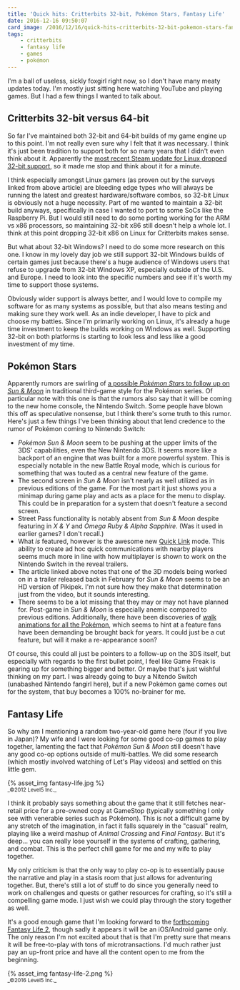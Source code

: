 ```yaml
---
title: 'Quick hits: Critterbits 32-bit, Pokémon Stars, Fantasy Life'
date: 2016-12-16 09:50:07
card_image: /2016/12/16/quick-hits-critterbits-32-bit-pokemon-stars-fantasy-life/fantasy-life.jpg
tags:
    - critterbits
    - fantasy life
    - games
    - pokémon
---
```

I'm a ball of useless, sickly foxgirl right now, so I don't have many meaty updates today. I'm mostly just sitting here watching YouTube and playing games. But I had a few things I wanted to talk about.

## Critterbits 32-bit versus 64-bit

So far I've maintained both 32-bit and 64-bit builds of my game engine up to this point. I'm not really even sure why I felt that it was necessary. I think it's just been tradition to support both for so many years that I didn't even think about it. Apparently the [most recent Steam update for Linux dropped 32-bit support](https://www.gamingonlinux.com/articles/32-bit-linux-distributions-are-no-longer-supported-by-steam-steam-web-browser-disabled.8745), so it made me stop and think about it for a minute.
<!-- more -->
I think especially amongst Linux gamers (as proven out by the surveys linked from above article) are bleeding edge types who will always be running the latest and greatest hardware/software combos, so 32-bit Linux is obviously not a huge necessity. Part of me wanted to maintain a 32-bit build anyways, specifically in case I wanted to port to some SoCs like the Raspberry Pi. But I would still need to do some porting working for the ARM vs x86 processors, so maintaining 32-bit x86 still doesn't help a whole lot. I think at this point dropping 32-bit x86 on Linux for Critterbits makes sense.

But what about 32-bit Windows? I need to do some more research on this one. I know in my lovely day job we still support 32-bit Windows builds of certain games just because there's a huge audience of Windows users that refuse to upgrade from 32-bit Windows XP, especially outside of the U.S. and Europe. I need to look into the specific numbers and see if it's worth my time to support those systems.

Obviously wider support is always better, and I would love to compile my software for as many systems as possible, but that also means testing and making sure they work well. As an indie developer, I have to pick and choose my battles. Since I'm primarily working on Linux, it's already a huge time investment to keep the builds working on Windows as well. Supporting 32-bit on both platforms is starting to look less and less like a good investment of my time.

## Pokémon Stars

Apparently rumors are swirling of [a possible _Pokémon Stars_ to follow up on _Sun & Moon_](http://www.eurogamer.net/articles/2016-11-18-nintendo-switch-will-get-pokemon-sun-and-moon-version) in traditional third-game style for the Pokémon series. Of particular note with this one is that the rumors also say that it will be coming to the new home console, the Nintendo Switch. Some people have blown this off as speculative nonsense, but I think there's some truth to this rumor. Here's just a few things I've been thinking about that lend credence to the rumor of Pokémon coming to Nintendo Switch:

* _Pokémon Sun & Moon_ seem to be pushing at the upper limits of the 3DS' capabilities, even the New Nintendo 3DS. It seems more like a backport of an engine that was built for a more powerful system. This is especially notable in the new Battle Royal mode, which is curious for something that was touted as a central new feature of the game.
* The second screen in _Sun & Moon_ isn't nearly as well utilized as in previous editions of the game. For the most part it just shows you a minimap during game play and acts as a place for the menu to display. This could be in preparation for a system that doesn't feature a second screen.
* Street Pass functionality is notably absent from _Sun & Moon_ despite featuring in _X & Y_ and _Omega Ruby & Alpha Sapphire_. (Was it used in earlier games? I don't recall.)
* What _is_ featured, however is the awesome new [Quick Link](http://www.serebii.net/sunmoon/communication.shtml) mode. This ability to create ad hoc quick communications with nearby players seems much more in line with how multiplayer is shown to work on the Nintendo Switch in the reveal trailers.
* The article linked above notes that one of the 3D models being worked on in a trailer released back in February for _Sun & Moon_ seems to be an HD version of Pikipek. I'm not sure how they make that determination just from the video, but it sounds interesting.
* There seems to be a lot missing that they may or may not have planned for. Post-game in _Sun & Moon_ is especially anemic compared to previous editions. Additionally, there have been discoveries of [walk animations for all the Pokémon](http://www.gamespot.com/articles/pokemon-sun-and-moon-unused-walking-animations-unc/1100-6446041/), which seems to hint at a feature fans have been demanding be brought back for years. It could just be a cut feature, but will it make a re-appearance soon?

Of course, this could all just be pointers to a follow-up on the 3DS itself, but especially with regards to the first bullet point, I feel like Game Freak is gearing up for something bigger and better. Or maybe that's just wishful thinking on my part. I was already going to buy a Nitendo Switch (unabashed Nintendo fangirl here), but if a new Pokémon game comes out for the system, that buy becomes a 100% no-brainer for me.

## Fantasy Life

So why am I mentioning a random two-year-old game here (four if you live in Japan)? My wife and I were looking for some good co-op games to play together, lamenting the fact that _Pokémon Sun & Moon_ still doesn't have any good co-op options outside of multi-battles. We did some research (which mostly involved watching of Let's Play videos) and settled on this little gem.

<p>{% asset_img fantasy-life.jpg %}<br><small>_©2012 Level5 Inc._</small></p>

I think it probably says something about the game that it still fetches near-retail price for a pre-owned copy at GameStop (typically something I only see with venerable series such as Pokémon). This is not a difficult game by any stretch of the imagination, in fact it falls squarely in the "casual" realm, playing like a weird mashup of _Animal Crossing_ and _Final Fantasy_. But it's deep... you can really lose yourself in the systems of crafting, gathering, and combat. This is the perfect chill game for me and my wife to play together.

My only criticism is that the only way to play co-op is to essentially pause the narrative and play in a stasis room that just allows for adventuring together. But, there's still a lot of stuff to do since you generally need to work on challenges and quests or gather resources for crafting, so it's still a compelling game mode. I just wish we could play through the story together as well.

It's a good enough game that I'm looking forward to the [forthcoming Fantasy Life 2](http://www.siliconera.com/2016/07/27/fantasy-life-2s-closed-beta-to-start-on-smartphone-in-japan-on-july-29/), though sadly it appears it will be an iOS/Android game only. The only reason I'm not excited about that is that I'm pretty sure that means it will be free-to-play with tons of microtransactions. I'd much rather just pay an up-front price and have all the content open to me from the beginning.

<p>{% asset_img fantasy-life-2.png %}<br><small>_©2016 Level5 Inc._</small></p>
